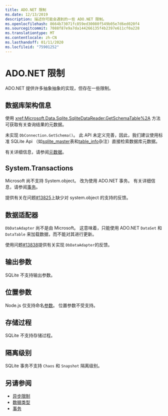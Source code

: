 ```yaml
---
title: ADO.NET 限制
ms.date: 12/13/2019
description: 描述你可能会遇到的一些 ADO.NET 限制。
ms.openlocfilehash: 8664b73071fc859ed30080f549b05e7d6ed020f4
ms.sourcegitcommit: 7088f87e9a7da144266135f4b2397e611cf0a228
ms.translationtype: MT
ms.contentlocale: zh-CN
ms.lasthandoff: 01/11/2020
ms.locfileid: "75901252"
---
```

# <a name="adonet-limitations"></a>ADO.NET 限制

ADO.NET 提供许多抽象抽象的实现，但存在一些限制。

## <a name="database-schema-information"></a>数据库架构信息

使用 <xref:Microsoft.Data.Sqlite.SqliteDataReader.GetSchemaTable%2A> 方法可获取有关查询结果的元数据。

未实现 `DbConnection.GetSchema()`。 此 API 未定义完善，因此，我们建议使用标准 SQLite Api （如[sqlite_master](https://www.sqlite.org/fileformat.html#storage_of_the_sql_database_schema)表和[table_info](https://www.sqlite.org/pragma.html#pragma_table_info)杂注）直接检索数据库元数据。

有关详细信息，请参阅[元数据](metadata.md)。

## <a name="systemtransactions"></a>System.Transactions

Microsoft 尚不支持 System.object。 改为使用 ADO.NET 事务。 有关详细信息，请参阅[事务](transactions.md)。

提供有关在问题[#13825](https://github.com/dotnet/efcore/issues/13825)上缺少对 system.object 的支持的反馈。

## <a name="data-adapters"></a>数据适配器

`DbDataAdapter` 尚不是由 Microsoft。 这意味着，只能使用 ADO.NET `DataSet` 和 `DataTable` 来加载数据，而不能对其进行更新。

使用问题[#13838](https://github.com/dotnet/efcore/issues/13838)提供有关实现 `DbDataAdapter`的反馈。

## <a name="output-parameters"></a>输出参数

SQLite 不支持输出参数。

## <a name="positional-parameters"></a>位置参数

Node.js 仅支持命名[参数](parameters.md)。 位置参数不受支持。

## <a name="stored-procedures"></a>存储过程

SQLite 不支持存储过程。

## <a name="isolation-levels"></a>隔离级别

SQLite 事务不支持 `Chaos` 和 `Snapshot` 隔离级别。

## <a name="see-also"></a>另请参阅

* [异步限制](async.md)
* [数据类型](types.md)
* [事务](transactions.md)
